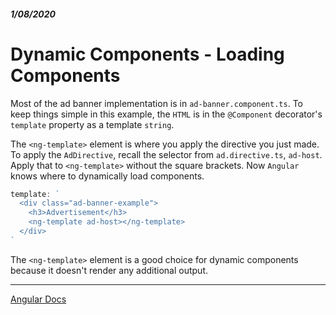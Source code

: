 ##### 1/08/2020
# Dynamic Components - Loading Components
Most of the ad banner implementation is in `ad-banner.component.ts`.  To keep things simple in this example, the `HTML` is in the `@Component` decorator's `template` property as a template `string`.

The `<ng-template>` element is where you apply the directive you just made.  To apply the `AdDirective`, recall the selector from `ad.directive.ts`, `ad-host`.  Apply that to `<ng-template>` without the square brackets.  Now `Angular` knows where to dynamically load components.

```ts
template: `
  <div class="ad-banner-example">
    <h3>Advertisement</h3>
    <ng-template ad-host></ng-template>
  </div>
`
```

The `<ng-template>` element is a good choice for dynamic components because it doesn't render any additional output.

---

[Angular Docs](https://angular.io/guide/dynamic-component-loader#loading-components)